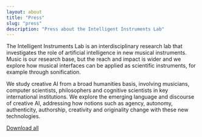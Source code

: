 ```yaml
---
layout: about
title: "Press"
slug: "press"
description: "Press about the Intelligent Instruments Lab"
---
```


<!-- <script>
  import CaptionedImage from "../components/Images/CaptionedImage.svelte"
</script> -->

The Intelligent Instruments Lab is an interdisciplinary research lab that investigates the role of artificial intelligence in new musical instruments. Music is our research base, but the reach and impact is wider and we explore how musical interfaces can be applied as scientific instruments, for example through sonification.

We study creative AI from a broad humanities basis, involving musicians, computer scientists, philosophers and cognitive scientists in key international institutions. We explore the emerging language and discourse of creative AI, addressing how notions such as agency, autonomy, authenticity, authorship, creativity and originality change with these new technologies.

<CaptionedImage
src="stock/iiLab_wordmark_black.png"
alt="Intelligent Instruments Lab logo, black text"
caption="The black logo with logomark"/>

<a href="http://users.sussex.ac.uk/~thm21/thor/iil/iil_logos.zip" target="_blank"> Download all</a>


